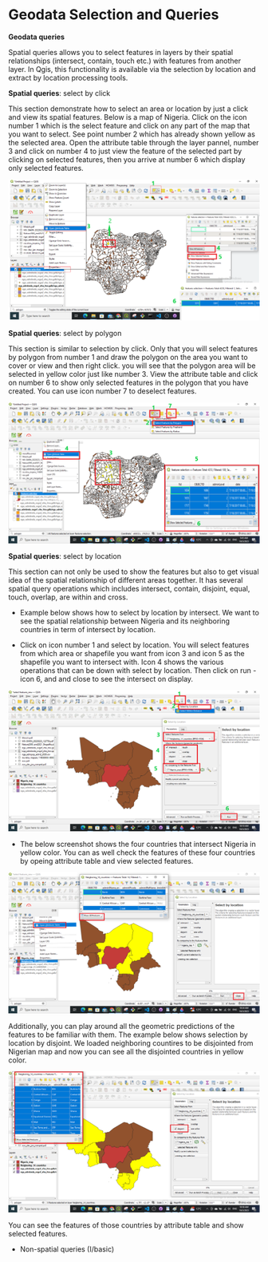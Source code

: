 # Geodata Selection and Queries

**Geodata queries**

Spatial queries allows you to select features in layers by their spatial relationships (intersect, contain, touch etc.) with features from another layer. In Qgis, this functionality is available via the selection by location and extract by location processing tools.

**Spatial queries**: select by click

This section demonstrate how to select an area or location by just a click and view its spatial features. Below is a map of Nigeria. Click on the icon number 1 which is the select feature and click on any part of the map that you want to select. See point number 2 which has already shown yellow as the selected area. Open the attribute table through the layer pannel, number 3 and click on number 4 to just view the feature of the selected part by clicking on selected features, then you arrive at number 6 which display only selected features.

![](/fig/Select_by_click.png)




**Spatial queries**: select by polygon

This section is similar to selection by click. Only that you will select features by polygon from number 1 and draw the polygon on the area you want to cover or view and then right click. you will see that the polygon area will be selected in yellow color just like number 3. View the attribute table and click on number 6 to show only selected features in the polygon that you have created. You can use icon number 7 to deselect features. 

![](/fig/Select_by_polygon.png)


**Spatial queries**: select by location

This section can not only be used to show the features but also to get visual idea of the spatial relationship of different areas together. It has several spatial query operations which includes intersect, contain, disjoint, equal, touch, overlap, are within and cross.

 * Example below shows how to select by location by intersect. We want to see the spatial relationship between Nigeria and its neighboring countries in term of intersect by location.

* Click on icon number 1 and select by location. You will select features from which area or shapefile you want from icon 3 and icon 5 as the shapefile you want to intersect with. Icon 4 shows the various operations that can be down with select by location. Then click on run - icon 6, and and close to see the intersect on display.

![](/fig/Select_by_location_intersect.png)

* The below screenshot shows the four countries that intersect Nigeria in yellow color. You can as well check the features of these four countries by opeing attribute table and view selected features.

![](/fig/Select_by_location_intersect_output.png)

Additionally, you can play around all the geometric predictions of the features to be familiar with them. The example below shows selection by location by disjoint. We loaded neighboring countires to be disjointed from Nigerian map and now you can see all the disjointed countries in yellow color. 

![](/fig/Select_by_location_disjoint.png)

You can see the features of those countries by attribute table and show selected features.




* Non-spatial queries (I/basic)